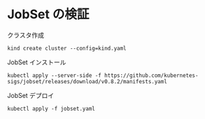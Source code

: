 # JobSet の検証

クラスタ作成

```
kind create cluster --config=kind.yaml
```

JobSet インストール

```
kubectl apply --server-side -f https://github.com/kubernetes-sigs/jobset/releases/download/v0.8.2/manifests.yaml
```

JobSet デプロイ

```
kubectl apply -f jobset.yaml
```
